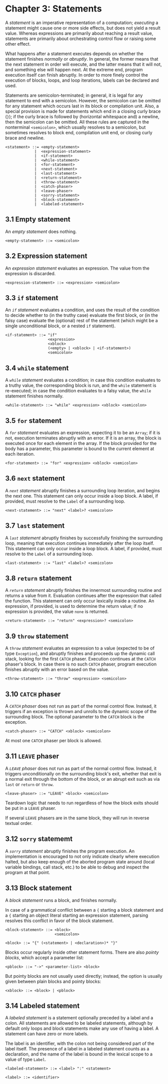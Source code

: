 # Chapter 3: Statements

A _statement_ is an imperative representation of a computation; _executing_
a statement might cause one or more side effects, but does not yield a result
value. Whereas expressions are primarily about reaching a result value,
statements are primarily about orchestrating control flow or raising some
other effect.

What happens after a statement executes depends on whether the statement
finishes _normally_ or _abruptly_. In general, the former means that the
next statement in order will execute, and the latter means that it will not,
and something else will happen next. At the extreme end, program execution
itself can finish abruptly. In order to more finely control the execution of
blocks, loops, and loop iterations, labels can be declared and used.

Statements are semicolon-terminated; in general, it is legal for any statement
to end with a semicolon. However, the semicolon can be omitted for any
statement which occurs last in its block or compilation unit. Also, a special
provision is made for statements which end in a closing curly brace (`}`); if
the curly brace is followed by (horizontal whitespace and) a newline, then the
semicolon can be omitted. All these rules are captured in the nonterminal
`<semicolon>`, which usually resolves to a semicolon, but sometimes resolves
to block end, compilation unit end, or closing curly brace and newline.

```
<statement> ::= <empty-statement>
             |  <expression-statement>
             |  <if-statement>
             |  <while-statement>
             |  <for-statement>
             |  <next-statement>
             |  <last-statement>
             |  <return-statement>
             |  <throw-statement>
             |  <catch-phaser>
             |  <leave-phaser>
             |  <sorry-statement>
             |  <block-statement>
             |  <labeled-statement>
```

## 3.1 Empty statement

An _empty statement_ does nothing.

```
<empty-statement> ::= <semicolon>
```

## 3.2 Expression statement

An _expression statement_ evaluates an expression. The value from the
expression is discarded.

```
<expression-statement> ::= <expression> <semicolon>
```

## 3.3 `if` statement

An _`if` statement_ evaluates a condition, and uses the result of the condition
to decide whether to (in the truthy case) evaluate the first block, or (in the
falsy case) evaluate the (optional) rest of the statement (which might be a
single unconditional block, or a nested `if` statement).

```
<if-statement> ::= "if"
                   <expression>
                   <xblock>
                   (<empty> | <xblock> | <if-statement>)
                   <semicolon>
```

## 3.4 `while` statement

A _`while` statement_ evaluates a condition; in case this condition evaluates
to a truthy value, the corresponding block is run, and the `while` statement
is re-executed; in case the condition evaluates to a falsy value, the `while`
statement finishes normally.

```
<while-statement> ::= "while" <expression> <xblock> <semicolon>
```

## 3.5 `for` statement

A _`for` statement_ evaluates an expression, expecting it to be an `Array`;
if it is not, execution terminates abruptly with an error. If it is an
array, the block is executed once for each element in the array. If the block
provided for the body has a parameter, this parameter is bound to the current
element at each iteration.

```
<for-statement> ::= "for" <expression> <xblock> <semicolon>
```

## 3.6 `next` statement

A _`next` statement_ abruptly finishes a surrounding loop iteration, and begins
the next one. This statement can only occur inside a loop block. A label, if
provided, must resolve to the `Label` of a surrounding loop.

```
<next-statement> ::= "next" <label>? <semicolon>
```

## 3.7 `last` statement

A _`last` statement_ abruptly finishes by successfully finishing the
surrounding loop, meaning that execution continues immediately after the loop
itself. This statement can only occur inside a loop block. A label, if
provided, must resolve to the `Label` of a surrounding loop.

```
<last-statement> ::= "last" <label>? <semicolon>
```

## 3.8 `return` statement

A _`return` statement_ abruptly finishes the innermost surrounding routine and
returns a value from it. Evaluation continues after the expression that called
the function. This statement can only occur lexically inside a routine. An
expression, if provided, is used to determine the return value; if no
expression is provided, the value `none` is returned.

```
<return-statement> ::= "return" <expression>? <semicolon>
```

## 3.9 `throw` statement

A _`throw` statement_ evaluates an expression to a value (expected to be of
type `Exception`), and abruptly finishes and proceeds up the dynamic call
stack, looking for the first `CATCH` phaser. Execution continues at the `CATCH`
phaser's block. In case there is no such `CATCH` phaser, program execution
finishes abruptly with an error based on the value.

```
<throw-statement> ::= "throw" <expression> <semicolon>
```

## 3.10 `CATCH` phaser

A _`CATCH` phaser_ does not run as part of the normal control flow. Instead, it
triggers if an exception is thrown and unrolls to the dynamic scope of the
surrounding block. The optional parameter to the `CATCH` block is the
exception.

```
<catch-phaser> ::= "CATCH" <xblock> <semicolon>
```

At most one `CATCH` phaser per block is allowed.

## 3.11 `LEAVE` phaser

A _`LEAVE` phaser_ does not run as part of the normal control flow. Instead, it
triggers unconditionally on the surrounding block's exit, whether that exit is
a normal exit through the bottom of the block, or an abrupt exit such as via
`last` or `return` or `throw`.

```
<leave-phaser> ::= "LEAVE" <block> <semicolon>
```

Teardown logic that needs to run regardless of how the block exits should be
put in a `LEAVE` phaser.

If several `LEAVE` phasers are in the same block, they will run in reverse
textual order.

## 3.12 `sorry` statememt

A _`sorry` statement_ abruptly finishes the program execution. An
implementation is encouraged to not only indicate clearly where execution
halted, but also keep enough of the aborted program state around (local
variable bindings, call stack, etc.) to be able to debug and inspect the
program at that point.

## 3.13 Block statement

A _block statement_ runs a block, and finishes normally.

In case of a grammatical conflict between a `{` starting a block statement and
a `{` starting an object literal starting an expression statement, parsing
resolves this conflict in favor of the block statement.

```
<block-statement> ::= <block>
                      <semicolon>

<block> ::= "{" (<statement> | <declaration>)* "}"
```

Blocks occur regularly inside other statement forms. There are also _pointy
blocks_, which accept a parameter list:

```
<pblock> ::= "->" <parameter-list> <block>
```

But pointy blocks are not usually used directly; instead, the option is usually
given between plain blocks and pointy blocks:

```
<xblock> ::= <block> | <pblock>
```

## 3.14 Labeled statement

A _labeled statement_ is a statement optionally preceded by a label and a
colon. All statements are allowed to be labeled statements, although by
default only loops and block statements make any use of having a label.
A statement can have zero or more labels.

The label is an identifier, with the colon not being considered part of the
label itself. The presence of a label in a labeled statement counts as a
declaration, and the name of the label is bound in the lexical scope to a
value of type `Label`.

```
<labeled-statement> ::= <label> ":" <statement>

<label> ::= <identifier>
```

